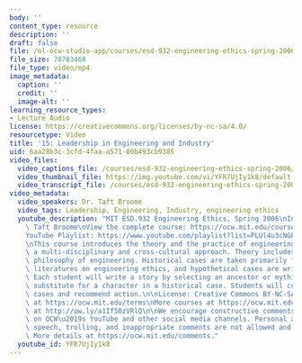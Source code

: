 ```yaml
---
body: ''
content_type: resource
description: ''
draft: false
file: /ol-ocw-studio-app/courses/esd-932-engineering-ethics-spring-2006/mitesd_932s06_lec15_360p_16_9.mp4
file_size: 78783468
file_type: video/mp4
image_metadata:
  caption: ''
  credit: ''
  image-alt: ''
learning_resource_types:
- Lecture Audio
license: https://creativecommons.org/licenses/by-nc-sa/4.0/
resourcetype: Video
title: '15: Leadership in Engineering and Industry'
uid: 6aa28b3c-3cfd-4faa-a571-09b493cb9385
video_files:
  video_captions_file: /courses/esd-932-engineering-ethics-spring-2006/17Ju4-QA4sgmAwwuavHQv6UMRVuXyLM9p_transcript.webvtt
  video_thumbnail_file: https://img.youtube.com/vi/YFR7UjIy1k8/default.jpg
  video_transcript_file: /courses/esd-932-engineering-ethics-spring-2006/17Ju4-QA4sgmAwwuavHQv6UMRVuXyLM9p_transcript.pdf
video_metadata:
  video_speakers: Dr. Taft Broome
  video_tags: Leadership, Engineering, Industry, engineering ethics
  youtube_description: "MIT ESD.932 Engineering Ethics, Spring 2006\nInstructor: Dr.\
    \ Taft Broome\nView the complete course: https://ocw.mit.edu/courses/esd-932-engineering-ethics-spring-2006/\n\
    YouTube Playlist: https://www.youtube.com/playlist?list=PLUl4u3cNGP61YF5HCMnGUwJ8D-PNNs3OR\n\
    \nThis course introduces the theory and the practice of engineering ethics using\
    \ a multi-disciplinary and cross-cultural approach. Theory includes ethics and\
    \ philosophy of engineering. Historical cases are taken primarily from the scholarly\
    \ literatures on engineering ethics, and hypothetical cases are written by students.\
    \ Each student will write a story by selecting an ancestor or mythic hero as a\
    \ substitute for a character in a historical case. Students will compare these\
    \ cases and recommend action.\n\nLicense: Creative Commons BY-NC-SA\nMore information\
    \ at https://ocw.mit.edu/terms\nMore courses at https://ocw.mit.edu\nSupport OCW\
    \ at http://ow.ly/a1If50zVRlQ\n\nWe encourage constructive comments and discussion\
    \ on OCW\u2019s YouTube and other social media channels. Personal attacks, hate\
    \ speech, trolling, and inappropriate comments are not allowed and may be removed.\
    \ More details at https://ocw.mit.edu/comments."
  youtube_id: YFR7UjIy1k8
---
```

